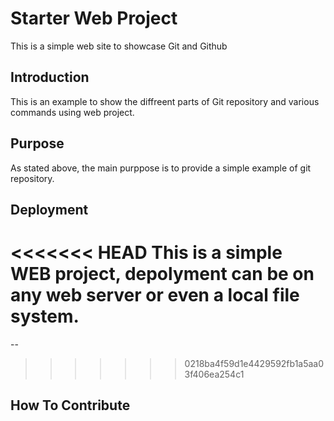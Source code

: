 # Starter Web Project

This is a simple web site to showcase Git and Github

## Introduction

This is an example to show the diffreent parts of Git repository and various commands using web project.

## Purpose

As stated above, the main purppose is to provide a simple example of git repository.

## Deployment

<<<<<<< HEAD
This is a simple WEB project, depolyment can be on any web server or even a local file system.
=======
--
>>>>>>> 0218ba4f59d1e4429592fb1a5aa03f406ea254c1

## How To Contribute
